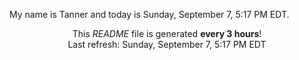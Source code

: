 My name is Tanner and today is Sunday, September 7, 5:17 PM EDT.

<p align="center">This <i>README</i> file is generated <b>every 3 hours</b>!</br>Last refresh: Sunday, September 7, 5:17 PM EDT<br /></p>
